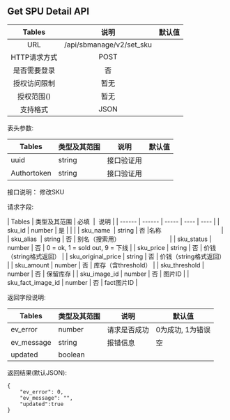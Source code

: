 
## Get SPU Detail API


|  Tables  |          说明          | 默认值  |
| :------: | :------------------: | :--: |
|   URL    | /api/sbmanage/v2/set_sku |      |
| HTTP请求方式 |         POST          |      |
|  是否需要登录  |          否           |      |
|  授权访问限制  |          暂无          |      |
|  授权范围()  |          暂无          |      |
|   支持格式   |         JSON         |      |


表头参数:

| Tables | 类型及其范围 | 说明    | 默认值  |
| ------ | ------ | ----- | ---- |
| uuid   | string | 接口验证用 |      |
| Authortoken   | string | 接口验证用 |      |

接口说明：
修改SKU

请求字段:

| Tables | 类型及其范围 | 必填  |  说明  |
| ------ | ------ | ----- | ---- | ---- |
| sku_id | number | 是 |   |  |
| sku_name  | string  | 否 |名称                                     |
| sku_alias  | string  | 否 | 别名（搜索用）                               |
| sku_status     | number  | 否 | 0 = ok, 1 = sold out, 9 = 下线 |
| sku_price    | string | 否 | 价钱（string格式返回）                       |
| sku_original_price    | string | 否 | 价钱（string格式返回）                       |
| sku_amount    | number | 否 |   库存（含threshold）                     |
| sku_threshold    | number | 否 |   保留库存                     |
| sku_image_id         | number | 否 | 图片ID                                    |
| sku_fact_image_id         | number | 否 | fact图片ID                                    |


返回字段说明:

| Tables     | 类型及其范围 | 说明       | 默认值        |
| ---------- | ------ | -------- | ---------- |
| ev_error   | number | 请求是否成功   | 0为成功, 1为错误 |
| ev_message | string | 报错信息     | 空          |
| updated  | boolean  |  |          |



返回结果(默认JSON): 
```
{
    "ev_error": 0,
    "ev_message": "",
    "updated":true
}
```

